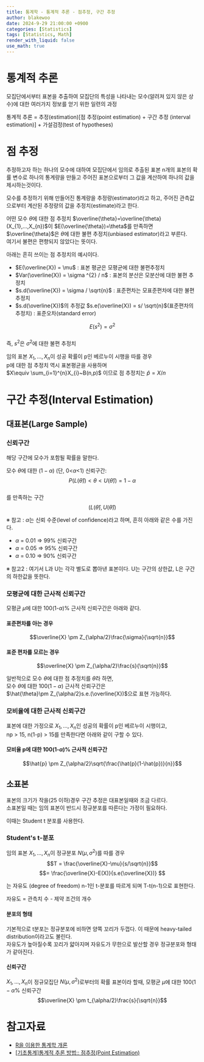 ```yaml
---
title: 통계학 - 통계적 추론 - 점추정, 구간 추정
author: blakewoo
date: 2024-9-29 21:00:00 +0900
categories: [Statistics]
tags: [Statistics, Math]
render_with_liquid: false
use_math: true
---
```


# 통계적 추론
모집단에서부터 표본을 추출하여 모집단의 특성을 나타내는 모수(알려져 있지 않은 상수)에 대한
여러가지 정보를 얻기 위한 일련의 과정

통계적 추론 = 추정(estimation)[점 추정(point estimation) + 구간 추정 (interval estimation)] + 가설검정(test of hypotheses)

# 점 추정
추정하고자 하는 하나의 모수에 대하여 모집단에서 임의로 추출된 표본 n개의 표본의 확률 변수로
하나의 통계량을 만들고 주어진 표본으로부터 그 값을 계산하여 하나의 값을 제시하는것이다.

모수를 추정하기 위해 만들어진 통계량을 추정량(estimator)라고 하고, 주어진 관측값으로부터 계산된
추정량의 값을 추정치(estimate)라고 한다.

어떤 모수 $\theta$에 대한 점 추정치 $\overline{\theta}=\overline{\theta}(X_{1},...,X_{n})$이 $E(\overline{\theta})=\theta$를 만족하면
$\overline{\theta}$은 $\theta$에 대한 불편 추정치(unbiased estimator)라고 부른다.    
여기서 불편은 편향되지 않았다는 뜻이다.

아래는 흔히 쓰이는 점 추정치의 예시이다.

- $E(\overline{X}) = \mu$ : 표본 평균은 모평균에 대한 불편추정치
- $Var(\overline{X}) = \sigma ^{2} / n$ : 표본의 분산은 모분산에 대한 불편 추정치
- $s.d(\overline{X}) = \sigma / \sqrt{n}$ : 표준편차는 모표준편차에 대한 불편 추정치
- $s.d(\overline{X})$의 추정값 $s.e(\overline{X}) = s/ \sqrt{n}$(표준편차의 추정치) : 표준오차(standard error)

$$E(s^{2})=\sigma ^{2}$$   
즉, $s^{2}$은 $\sigma ^{2}$에 대한 불편 추정치   

임의 표본 $X_{1},...,X_{n}$이 성공 확률이 p인 베르누이 시행을 따를 경우      
p에 대한 점 추정치 역시 표본평균을 사용하며   
$X\equiv \sum_{i=1}^{n}X_{i}~B(n,p)$ 이므로 점 추정치는 $\hat{p} = X/n$

# 구간 추정(Interval Estimation)
## 대표본(Large Sample)

### 신뢰구간
해당 구간에 모수가 포함될 확률을 말한다.

모수 $\theta$에 대한 $(1-\alpha)%$ (단, 0<$\alpha$<1) 신뢰구간:   
$$P(L(\hat{\theta}))<\theta<U(\hat{\theta})) = 1 - \alpha$$   
를 만족하는 구간   
$$(L(\hat{\theta}),U(\hat{\theta}))$$

※ 참고 : $\alpha$는 신뢰 수준(level of confidence)라고 하며, 흔히 아래와 같은 수를 가진다.

- $\alpha$ = 0.01 => 99% 신뢰구간
- $\alpha$ = 0.05 => 95% 신뢰구간
- $\alpha$ = 0.10 => 90% 신뢰구간

※ 참고2 : 여기서 L과 U는 각각 별도로 뽑아낸 표본이다.
U는 구간의 상한값, L은 구간의 하한값을 뜻한다.

### 모평균에 대한 근사적 신뢰구간
모평균 $\mu$에 대한 100(1-$\alpha$)% 근사적 신뢰구간은 아래와 같다.

#### 표준편차를 아는 경우
$$\overline{X} \pm Z_{\alpha/2}\frac{\sigma}{\sqrt{n}}$$

#### 표준 편차를 모르는 경우
$$\overline{X} \pm Z_{\alpha/2}\frac{s}{\sqrt{n}}$$


일반적으로 모수 $\theta$에 대한 점 추정치를 $\hat{\theta}$라 하면,   
모수 $\theta$에 대한 $100(1-\alpha)%$ 근사적 산뢰구간은   
$\hat{\theta}\pm Z_{\alpha/2}s.e.(\overline{X})$으로 표현 가능하다.

### 모비율에 대한 근사적 신뢰구간
표본에 대한 가정으로 $X_{1},...,X_{n}$인 성공의 확률이 p인 베르누이 시행이고,   
np > 15, n(1-p) > 15를 만족한다면 아래와 같이 구할 수 있다.

#### 모비율 p에 대한 100(1-$\alpha$)% 근사적 신뢰구간
$$\hat{p} \pm Z_{\alpha/2}\sqrt{\frac{\hat{p}(1-\hat{p})}{n}}$$

## 소표본
표본의 크기가 작을(25 이하)경우 구간 추정은 대표본일때와 조금 다르다.   
소표본일 때는 임의 표본이 반드시 정규분포를 따른다는 가정이 필요하다.

이때는 Student t 분포를 사용한다.

### Student's t-분포
임의 표본 $X_{1},...,X_{n}$이 정규분포 $N(\mu,\sigma ^{2})$를 따를 경우   
$$T = \frac{\overline{X}-\mu}{s/\sqrt{n}}$$
$$= \frac{\overline{X}-E(X)}{s.e(\overline{X})} $$

는 자유도 (degree of freedom) n-1인 t-분포를 따르게 되며 T-t(n-1)으로 표현한다.

자유도 = 관측치 수 - 제약 조건의 개수

#### 분포의 형태
기본적으로 t분포는 정규분포에 비하면 양쪽 꼬리가 두껍다. 이 때문에 heavy-tailed distribution이라고도 불린다.   
자유도가 높아질수록 꼬리가 얇아지며 자유도가 무한으로 발산할 경우 정규분포와 형태가 같아진다.

#### 신뢰구간
$X_{1},...,X_{n}$이 정규모집단 $N(\mu,\sigma ^{2})$로부터의 확률 표본이라 할때, 모평균 $\mu$에 대한 $100(1-\alpha$% 신뢰구간   
$$\overline{X} \pm t_{\alpha/2}\frac{s}{\sqrt{n}}$$


# 참고자료
- [R을 이용한 통계학 개론](https://www.kmooc.kr/view/course/detail/5086?tm=20240914182522)
- [[기초통계]통계적 추론 방법:: 점추정(Point Estimation)](https://leedakyeong.tistory.com/entry/%EA%B8%B0%EC%B4%88%ED%86%B5%EA%B3%84-%ED%86%B5%EA%B3%84%EC%A0%81-%EC%B6%94%EB%A1%A0%EB%B0%A9%EB%B2%95-%EC%A0%90%EC%B6%94%EC%A0%95Point-Estimation-%EA%B5%AC%EA%B0%84%EC%B6%94%EC%A0%95Interval-Estimation)
